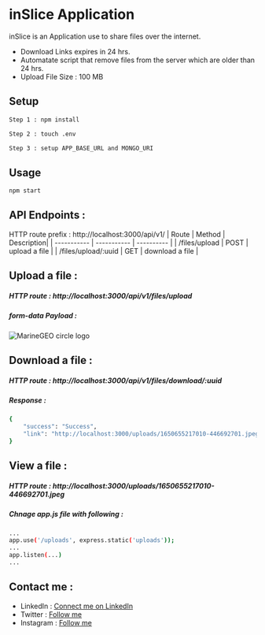 # inSlice Application
 inSlice is an Application use to share files over the internet.
 - Download Links expires in 24 hrs.
 - Automatate script that remove files from the server which are older than 24 hrs.
 - Upload File Size :  100 MB

## Setup 
```bash
Step 1 : npm install
```

```bash
Step 2 : touch .env
```
```bash
Step 3 : setup APP_BASE_URL and MONGO_URI 
```

## Usage
```bash
npm start
```

## API Endpoints :
HTTP route prefix : http://localhost:3000/api/v1/
|   Route     |     Method  | Description|
| ----------- | ----------- | ---------- |
| /files/upload      | POST       | upload a file |
| /files/upload/:uuid   | GET       | download a file |

## Upload a file :
##### HTTP route : http://localhost:3000/api/v1/files/upload

##### form-data Payload :
![MarineGEO circle logo](/uploads/form-data.png "form-data keys and values")


## Download a file :
##### HTTP route : http://localhost:3000/api/v1/files/download/:uuid


##### Response :

```bash
{
    "success": "Success",
    "link": "http://localhost:3000/uploads/1650655217010-446692701.jpeg"
}
```


## View a file :
##### HTTP route : http://localhost:3000/uploads/1650655217010-446692701.jpeg

##### Chnage app.js file with following :

```bash
...
app.use('/uploads', express.static('uploads'));
...
app.listen(...)
...
```

## Contact me :
* LinkedIn : [Connect me on LinkedIn](https://www.linkedin.com/in/aman-singh-elysian12/)
* Twitter : [Follow me](https://twitter.com/Amanofficial32)
* Instagram : [Follow me](https://www.instagram.com/amanasr7071/)